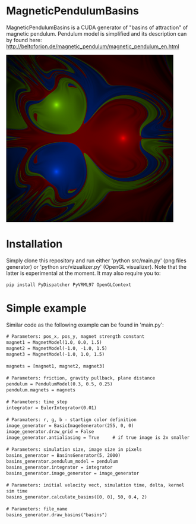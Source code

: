 MagneticPendulumBasins
======================

MagneticPendulumBasins is a CUDA generator of "basins of attraction" of magnetic pendulum. Pendulum model is simplified and its description can by found here: http://beltoforion.de/magnetic_pendulum/magnetic_pendulum_en.html

![Alt text](/example.png "Example result")

Installation
============
Simply clone this repository and run either 'python src/main.py' (png files generator) or 'python src/vizualizer.py' (OpenGL visualizer). 
Note that the latter is experimental at the moment. It may also require you to:

	pip install PyDispatcher PyVRML97 OpenGLContext

Simple example
==============
Similar code as the following example can be found in 'main.py':

    # Parameters: pos_x, pos_y, magnet strength constant
    magnet1 = MagnetModel(1.0, 0.0, 1.5)
    magnet2 = MagnetModel(-1.0, -1.0, 1.5)
    magnet3 = MagnetModel(-1.0, 1.0, 1.5)
    
    magnets = [magnet1, magnet2, magnet3]     	

    # Parameters: friction, gravity pullback, plane distance
    pendulum = PendulumModel(0.3, 0.5, 0.25)
    pendulum.magnets = magnets 

    # Parameters: time_step
    integrator = EulerIntegrator(0.01)  
    
    # Paramaters: r, g, b - startign color definition
    image_generator = BasicImageGenerator(255, 0, 0)
    image_generator.draw_grid = False		
    image_generator.antialiasing = True     # if true image is 2x smaller
 
    # Parameters: simulation size, image size in pixels
    basins_generator = BasinsGenerator(5, 2000)
    basins_generator.pendulum_model = pendulum
    basins_generator.integrator = integrator
    basins_generator.image_generator = image_generator
   
    # Parameters: initial velocity vect, simulation time, delta, kernel sim time
    basins_generator.calculate_basins([0, 0], 50, 0.4, 2)   
    
    # Parameters: file_name
    basins_generator.draw_basins("basins") 	
    

